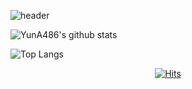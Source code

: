 <!-- ### Hi there 👋


**YunA486/YunA486** is a ✨ _special_ ✨ repository because its `README.md` (this file) appears on your GitHub profile.

Here are some ideas to get you started:

- 🔭 I’m currently working on ...
- 🌱 I’m currently learning ...
- 👯 I’m looking to collaborate on ...
- 🤔 I’m looking for help with ...
- 💬 Ask me about ...
- 📫 How to reach me: ...
- 😄 Pronouns: ...
- ⚡ Fun fact: ... -->


![header](https://capsule-render.vercel.app/api?type=wave&color=auto&height=300&section=header&text=YunA486'sGitHub%20&fontSize=90)
<!-- 헤더 -->

![YunA486's github stats](https://github-readme-stats.vercel.app/api?username=YunA486&show_icons=true&theme=solarized-light)
<!-- 깃허브 스탯 -->

![Top Langs](https://github-readme-stats.vercel.app/api/top-langs/?username=YunA486&layout=compact&theme=moltack&langs_count=5)
<!-- 언어 개수 -->

  <div align=center>
	
  [![Hits](https://hits.seeyoufarm.com/api/count/incr/badge.svg?url=https%3A%2F%2Fgithub.com%2Fzzsza)](https://hits.seeyoufarm.com) 
	
  </div>
 
